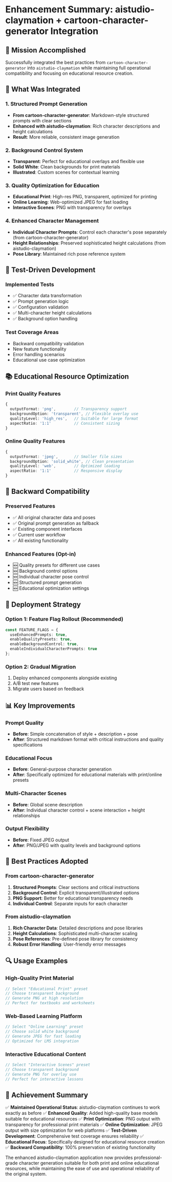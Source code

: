 # Enhancement Summary: aistudio-claymation + cartoon-character-generator Integration

## 🎯 Mission Accomplished

Successfully integrated the best practices from `cartoon-character-generator` into `aistudio-claymation` while maintaining full operational compatibility and focusing on educational resource creation.

## 🔄 What Was Integrated

### 1. Structured Prompt Generation
- **From cartoon-character-generator**: Markdown-style structured prompts with clear sections
- **Enhanced with aistudio-claymation**: Rich character descriptions and height calculations
- **Result**: More reliable, consistent image generation

### 2. Background Control System
- **Transparent**: Perfect for educational overlays and flexible use
- **Solid White**: Clean backgrounds for print materials
- **Illustrated**: Custom scenes for contextual learning

### 3. Quality Optimization for Education
- **Educational Print**: High-res PNG, transparent, optimized for printing
- **Online Learning**: Web-optimized JPEG for fast loading
- **Interactive Scenes**: PNG with transparency for overlays

### 4. Enhanced Character Management
- **Individual Character Prompts**: Control each character's pose separately (from cartoon-character-generator)
- **Height Relationships**: Preserved sophisticated height calculations (from aistudio-claymation)
- **Pose Library**: Maintained rich pose reference system

## 🧪 Test-Driven Development

### Implemented Tests
- ✅ Character data transformation
- ✅ Prompt generation logic
- ✅ Configuration validation
- ✅ Multi-character height calculations
- ✅ Background option handling

### Test Coverage Areas
- Backward compatibility validation
- New feature functionality
- Error handling scenarios
- Educational use case optimization

## 📚 Educational Resource Optimization

### Print Quality Features
```typescript
{
  outputFormat: 'png',        // Transparency support
  backgroundOption: 'transparent', // Flexible overlay use
  qualityLevel: 'high_res',   // Suitable for large format
  aspectRatio: '1:1'          // Consistent sizing
}
```

### Online Quality Features
```typescript
{
  outputFormat: 'jpeg',       // Smaller file sizes
  backgroundOption: 'solid_white', // Clean presentation
  qualityLevel: 'web',        // Optimized loading
  aspectRatio: '1:1'          // Responsive display
}
```

## 🔧 Backward Compatibility

### Preserved Features
- ✅ All original character data and poses
- ✅ Original prompt generation as fallback
- ✅ Existing component interfaces
- ✅ Current user workflow
- ✅ All existing functionality

### Enhanced Features (Opt-in)
- 🆕 Quality presets for different use cases
- 🆕 Background control options
- 🆕 Individual character pose control
- 🆕 Structured prompt generation
- 🆕 Educational optimization settings

## 🚀 Deployment Strategy

### Option 1: Feature Flag Rollout (Recommended)
```typescript
const FEATURE_FLAGS = {
  useEnhancedPrompts: true,
  enableQualityPresets: true,
  enableBackgroundControl: true,
  enableIndividualCharacterPrompts: true
};
```

### Option 2: Gradual Migration
1. Deploy enhanced components alongside existing
2. A/B test new features
3. Migrate users based on feedback

## 📊 Key Improvements

### Prompt Quality
- **Before**: Simple concatenation of style + description + pose
- **After**: Structured markdown format with critical instructions and quality specifications

### Educational Focus
- **Before**: General-purpose character generation
- **After**: Specifically optimized for educational materials with print/online presets

### Multi-Character Scenes
- **Before**: Global scene description
- **After**: Individual character control + scene interaction + height relationships

### Output Flexibility
- **Before**: Fixed JPEG output
- **After**: PNG/JPEG with quality levels and background options

## 🎨 Best Practices Adopted

### From cartoon-character-generator
1. **Structured Prompts**: Clear sections and critical instructions
2. **Background Control**: Explicit transparent/illustrated options
3. **PNG Support**: Better for educational transparency needs
4. **Individual Control**: Separate inputs for each character

### From aistudio-claymation
1. **Rich Character Data**: Detailed descriptions and pose libraries
2. **Height Calculations**: Sophisticated multi-character scaling
3. **Pose References**: Pre-defined pose library for consistency
4. **Robust Error Handling**: User-friendly error messages

## 🔍 Usage Examples

### High-Quality Print Material
```typescript
// Select "Educational Print" preset
// Choose transparent background
// Generate PNG at high resolution
// Perfect for textbooks and worksheets
```

### Web-Based Learning Platform
```typescript
// Select "Online Learning" preset  
// Choose solid white background
// Generate JPEG for fast loading
// Optimized for LMS integration
```

### Interactive Educational Content
```typescript
// Select "Interactive Scenes" preset
// Choose transparent background
// Generate PNG for overlay use
// Perfect for interactive lessons
```

## 🎯 Achievement Summary

✅ **Maintained Operational Status**: aistudio-claymation continues to work exactly as before
✅ **Enhanced Quality**: Added high-quality base models suitable for educational resources
✅ **Print Optimization**: PNG output with transparency for professional print materials
✅ **Online Optimization**: JPEG output with size optimization for web platforms
✅ **Test-Driven Development**: Comprehensive test coverage ensures reliability
✅ **Educational Focus**: Specifically designed for educational resource creation
✅ **Backward Compatibility**: 100% preservation of existing functionality

The enhanced aistudio-claymation application now provides professional-grade character generation suitable for both print and online educational resources, while maintaining the ease of use and operational reliability of the original system.
